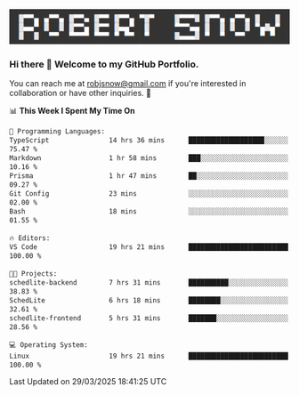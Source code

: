 <img alt="myname" src="assets/name.png" />

### Hi there 👋 Welcome to my GitHub Portfolio.
You can reach me at robjsnow@gmail.com if you're interested in collaboration or have other inquiries.  :briefcase:



<!--START_SECTION:waka-->
📊 **This Week I Spent My Time On** 

```text
💬 Programming Languages: 
TypeScript               14 hrs 36 mins      ███████████████████░░░░░░   75.47 % 
Markdown                 1 hr 58 mins        ███░░░░░░░░░░░░░░░░░░░░░░   10.16 % 
Prisma                   1 hr 47 mins        ██░░░░░░░░░░░░░░░░░░░░░░░   09.27 % 
Git Config               23 mins             ░░░░░░░░░░░░░░░░░░░░░░░░░   02.00 % 
Bash                     18 mins             ░░░░░░░░░░░░░░░░░░░░░░░░░   01.55 % 

🔥 Editors: 
VS Code                  19 hrs 21 mins      █████████████████████████   100.00 % 

🐱‍💻 Projects: 
schedlite-backend        7 hrs 31 mins       ██████████░░░░░░░░░░░░░░░   38.83 % 
SchedLite                6 hrs 18 mins       ████████░░░░░░░░░░░░░░░░░   32.61 % 
schedlite-frontend       5 hrs 31 mins       ███████░░░░░░░░░░░░░░░░░░   28.56 % 

💻 Operating System: 
Linux                    19 hrs 21 mins      █████████████████████████   100.00 % 
```


 Last Updated on 29/03/2025 18:41:25 UTC
<!--END_SECTION:waka-->

<!--
**robjsnow/robjsnow** is a ✨ _special_ ✨ repository because its `README.md` (this file) appears on your GitHub profile.

Here are some ideas to get you started:

- 🔭 I’m currently working on ...
- 🌱 I’m currently learning ...
- 👯 I’m looking to collaborate on ...
- 🤔 I’m looking for help with ...
- 💬 Ask me about ...
- 📫 How to reach me: ...
- 😄 Pronouns: ...
- ⚡ Fun fact: ...
-->

